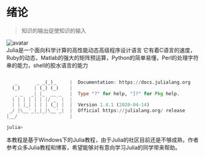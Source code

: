# 绪论

> 知识的输出促使知识的输入

![avatar](https://s1.ax1x.com/2020/07/18/Uc3VPJ.png)
<br>
Julia是一个面向科学计算的高性能动态高级程序设计语言
它有着C语言的速度，Ruby的动态，Matlab的强大的矩阵预运算，Python的简单易懂，Perl的处理字符串的能力，shell的胶水语言的能力  
```julia

   _       _ _(_)_     |  Documentation: https://docs.julialang.org
  (_)     | (_) (_)    |
   _ _   _| |_  __ _   |  Type "?" for help, "]?" for Pkg help.    
  | | | | | | |/ _` |  |
  | | |_| | | | (_| |  |  Version 1.4.1 (2020-04-14)
 _/ |\__'_|_|_|\__'_|  |  Official https://julialang.org/ release  
|__/                   |

julia> 

```
本教程是基于Windows下的Julia教程，由于Julia的社区目前还是不够成熟，作者参考众多Julia教程和博客，希望能够对有意向学习Julia的同学带来帮助。